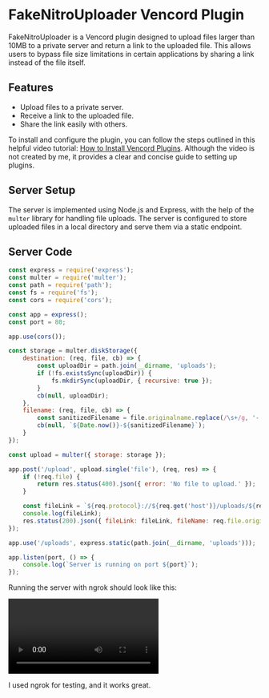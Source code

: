 # FakeNitroUploader Vencord Plugin

FakeNitroUploader is a Vencord plugin designed to upload files larger than 10MB to a private server and return a link to the uploaded file. This allows users to bypass file size limitations in certain applications by sharing a link instead of the file itself.

## Features

- Upload files to a private server.
- Receive a link to the uploaded file.
- Share the link easily with others.

To install and configure the plugin, you can follow the steps outlined in this helpful video tutorial: [How to Install Vencord Plugins](https://www.youtube.com/watch?v=3anTy0EdvsE). Although the video is not created by me, it provides a clear and concise guide to setting up plugins.

## Server Setup

The server is implemented using Node.js and Express, with the help of the `multer` library for handling file uploads. The server is configured to store uploaded files in a local directory and serve them via a static endpoint.

## Server Code
```javascript
const express = require('express');
const multer = require('multer');
const path = require('path');
const fs = require('fs');
const cors = require('cors');

const app = express();
const port = 80;

app.use(cors());

const storage = multer.diskStorage({
    destination: (req, file, cb) => {
        const uploadDir = path.join(__dirname, 'uploads');
        if (!fs.existsSync(uploadDir)) {
            fs.mkdirSync(uploadDir, { recursive: true });
        }
        cb(null, uploadDir);
    },
    filename: (req, file, cb) => {
        const sanitizedFilename = file.originalname.replace(/\s+/g, '-');
        cb(null, `${Date.now()}-${sanitizedFilename}`);
    }
});

const upload = multer({ storage: storage });

app.post('/upload', upload.single('file'), (req, res) => {
    if (!req.file) {
        return res.status(400).json({ error: 'No file to upload.' });
    }

    const fileLink = `${req.protocol}://${req.get('host')}/uploads/${req.file.filename}`;
    console.log(fileLink);
    res.status(200).json({ fileLink: fileLink, fileName: req.file.originalname, fileSize: req.file.size });
});

app.use('/uploads', express.static(path.join(__dirname, 'uploads')));

app.listen(port, () => {
    console.log(`Server is running on port ${port}`);
});
```

Running the server with ngrok should look like this:

![](https://github.com/k0aziu/NitroFileUploader/raw/refs/heads/main/tutor.mp4)

I used ngrok for testing, and it works great.